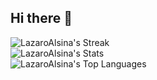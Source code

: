 ## Hi there 👋

![LazaroAlsina's Streak](https://github-readme-streak-stats.herokuapp.com/?user=LazaroAlsina&theme=dracula&hide_border=false)
<br>
![LazaroAlsina's Stats](https://github-readme-stats.vercel.app/api?username=LazaroAlsina&theme=dracula&show_icons=true&hide_border=false&count_private=false)
<br>
![LazaroAlsina's Top Languages](https://github-readme-stats.vercel.app/api/top-langs/?username=LazaroAlsina&theme=dracula&show_icons=true&hide_border=false&layout=compact)
<br>
